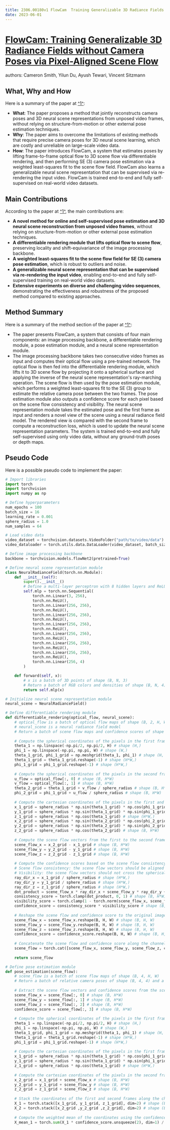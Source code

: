 ```yaml
---
title: 2306.00180v1 FlowCam  Training Generalizable 3D Radiance Fields without Camera Poses via Pixel-Aligned Scene Flow
date: 2023-06-01
---
```


# [FlowCam: Training Generalizable 3D Radiance Fields without Camera Poses via Pixel-Aligned Scene Flow](http://arxiv.org/abs/2306.00180v1)

authors: Cameron Smith, Yilun Du, Ayush Tewari, Vincent Sitzmann


## What, Why and How

[1]: https://arxiv.org/abs/2306.00180 "[2306.00180] FlowCam: Training Generalizable 3D Radiance Fields without ..."
[2]: https://arxiv.org/abs/2306.00186 "[2306.00186] Factually Consistent Summarization via Reinforcement ..."
[3]: http://export.arxiv.org/abs/2306.00180 "[2306.00180] FlowCam: Training Generalizable 3D Radiance Fields without ..."

Here is a summary of the paper at [^1^][1]:

- **What**: The paper proposes a method that jointly reconstructs camera poses and 3D neural scene representations from unposed video frames, without relying on structure-from-motion or other external pose estimation techniques.
- **Why**: The paper aims to overcome the limitations of existing methods that require precise camera poses for 3D neural scene learning, which are costly and unreliable on large-scale video data.
- **How**: The paper introduces FlowCam, a system that estimates poses by lifting frame-to-frame optical flow to 3D scene flow via differentiable rendering, and then performing SE (3) camera pose estimation via a weighted least-squares fit to the scene flow field. FlowCam also learns a generalizable neural scene representation that can be supervised via re-rendering the input video. FlowCam is trained end-to-end and fully self-supervised on real-world video datasets.

## Main Contributions

[1]: https://arxiv.org/abs/2306.00180 "[2306.00180] FlowCam: Training Generalizable 3D Radiance Fields without ..."
[2]: https://arxiv.org/abs/2306.00186 "[2306.00186] Factually Consistent Summarization via Reinforcement ..."
[3]: http://export.arxiv.org/abs/2306.00180 "[2306.00180] FlowCam: Training Generalizable 3D Radiance Fields without ..."

According to the paper at [^1^][1], the main contributions are:

- **A novel method for online and self-supervised pose estimation and 3D neural scene reconstruction from unposed video frames**, without relying on structure-from-motion or other external pose estimation techniques.
- **A differentiable rendering module that lifts optical flow to scene flow**, preserving locality and shift-equivariance of the image processing backbone.
- **A weighted least-squares fit to the scene flow field for SE (3) camera pose estimation**, which is robust to outliers and noise.
- **A generalizable neural scene representation that can be supervised via re-rendering the input video**, enabling end-to-end and fully self-supervised training on real-world video datasets.
- **Extensive experiments on diverse and challenging video sequences**, demonstrating the effectiveness and robustness of the proposed method compared to existing approaches.

## Method Summary

[1]: https://arxiv.org/abs/2306.00180 "[2306.00180] FlowCam: Training Generalizable 3D Radiance Fields without ..."
[2]: https://arxiv.org/abs/2306.00186 "[2306.00186] Factually Consistent Summarization via Reinforcement ..."
[3]: http://export.arxiv.org/abs/2306.00180 "[2306.00180] FlowCam: Training Generalizable 3D Radiance Fields without ..."

Here is a summary of the method section of the paper at [^1^][1]:

- The paper presents FlowCam, a system that consists of four main components: an image processing backbone, a differentiable rendering module, a pose estimation module, and a neural scene representation module.
- The image processing backbone takes two consecutive video frames as input and computes their optical flow using a pre-trained network. The optical flow is then fed into the differentiable rendering module, which lifts it to 3D scene flow by projecting it onto a spherical surface and applying the inverse of the neural scene representation's ray-marching operation. The scene flow is then used by the pose estimation module, which performs a weighted least-squares fit to the SE (3) group to estimate the relative camera pose between the two frames. The pose estimation module also outputs a confidence score for each pixel based on the scene flow consistency and visibility. The neural scene representation module takes the estimated pose and the first frame as input and renders a novel view of the scene using a neural radiance field model. The rendered view is compared with the second frame to compute a reconstruction loss, which is used to update the neural scene representation parameters. The system is trained end-to-end and fully self-supervised using only video data, without any ground-truth poses or depth maps.

## Pseudo Code

Here is a possible pseudo code to implement the paper:

```python
# Import libraries
import torch
import torchvision
import numpy as np

# Define hyperparameters
num_epochs = 100
batch_size = 16
learning_rate = 0.001
sphere_radius = 1.0
num_samples = 64

# Load video data
video_dataset = torchvision.datasets.VideoFolder("path/to/video/data")
video_dataloader = torch.utils.data.DataLoader(video_dataset, batch_size=batch_size, shuffle=True)

# Define image processing backbone
backbone = torchvision.models.flowNet2(pretrained=True)

# Define neural scene representation module
class NeuralRadianceField(torch.nn.Module):
    def __init__(self):
        super().__init__()
        # Define a multi-layer perceptron with 8 hidden layers and ReLU activations
        self.mlp = torch.nn.Sequential(
            torch.nn.Linear(3, 256),
            torch.nn.ReLU(),
            torch.nn.Linear(256, 256),
            torch.nn.ReLU(),
            torch.nn.Linear(256, 256),
            torch.nn.ReLU(),
            torch.nn.Linear(256, 256),
            torch.nn.ReLU(),
            torch.nn.Linear(256, 256),
            torch.nn.ReLU(),
            torch.nn.Linear(256, 256),
            torch.nn.ReLU(),
            torch.nn.Linear(256, 256),
            torch.nn.ReLU(),
            torch.nn.Linear(256, 4)
        )

    def forward(self, x):
        # x is a batch of 3D points of shape (B, N, 3)
        # Return a batch of RGB colors and densities of shape (B, N, 4)
        return self.mlp(x)

# Initialize neural scene representation module
neural_scene = NeuralRadianceField()

# Define differentiable rendering module
def differentiable_rendering(optical_flow, neural_scene):
    # optical_flow is a batch of optical flow maps of shape (B, 2, H, W)
    # neural_scene is a neural radiance field model
    # Return a batch of scene flow maps and confidence scores of shape (B, 4, H, W)
    
    # Compute the spherical coordinates of the pixels in the first frame
    theta_1 = np.linspace(-np.pi/2, np.pi/2, H) # shape (H,)
    phi_1 = np.linspace(-np.pi, np.pi, W) # shape (W,)
    theta_1_grid, phi_1_grid = np.meshgrid(theta_1, phi_1) # shape (H, W)
    theta_1_grid = theta_1_grid.reshape(-1) # shape (H*W,)
    phi_1_grid = phi_1_grid.reshape(-1) # shape (H*W,)
    
    # Compute the spherical coordinates of the pixels in the second frame using the optical flow
    u_flow = optical_flow[:, 0] # shape (B, H*W)
    v_flow = optical_flow[:, 1] # shape (B, H*W)
    theta_2_grid = theta_1_grid + v_flow / sphere_radius # shape (B, H*W)
    phi_2_grid = phi_1_grid + u_flow / sphere_radius # shape (B, H*W)
    
    # Compute the cartesian coordinates of the pixels in the first and second frames on the spherical surface
    x_1_grid = sphere_radius * np.sin(theta_1_grid) * np.cos(phi_1_grid) # shape (H*W,)
    y_1_grid = sphere_radius * np.sin(theta_1_grid) * np.sin(phi_1_grid) # shape (H*W,)
    z_1_grid = sphere_radius * np.cos(theta_1_grid) # shape (H*W,)
    x_2_grid = sphere_radius * np.sin(theta_2_grid) * np.cos(phi_2_grid) # shape (B, H*W)
    y_2_grid = sphere_radius * np.sin(theta_2_grid) * np.sin(phi_2_grid) # shape (B, H*W)
    z_2_grid = sphere_radius * np.cos(theta_2_grid) # shape (B, H*W)
    
    # Compute the scene flow vectors from the first to the second frame
    scene_flow_x = x_2_grid - x_1_grid # shape (B, H*W)
    scene_flow_y = y_2_grid - y_1_grid # shape (B, H*W)
    scene_flow_z = z_2_grid - z_1_grid # shape (B, H*W)
    
    # Compute the confidence scores based on the scene flow consistency and visibility
    # Scene flow consistency: the scene flow vectors should be aligned with the ray directions from the first frame
    # Visibility: the scene flow vectors should not cross the spherical surface
    ray_dir_x = x_1_grid / sphere_radius # shape (H*W,)
    ray_dir_y = y_1_grid / sphere_radius # shape (H*W,)
    ray_dir_z = z_1_grid / sphere_radius # shape (H*W,)
    dot_product = scene_flow_x * ray_dir_x + scene_flow_y * ray_dir_y + scene_flow_z * ray_dir_z # shape (B, H*W)
    consistency_score = torch.clamp(dot_product, 0, 1) # shape (B, H*W)
    visibility_score = torch.clamp(1 - torch.norm(scene_flow_x, scene_flow_y, scene_flow_z, dim=1) / sphere_radius, 0, 1) # shape (B, H*W)
    confidence_score = consistency_score * visibility_score # shape (B, H*W)
    
    # Reshape the scene flow and confidence score to the original image size
    scene_flow_x = scene_flow_x.reshape(B, H, W) # shape (B, H, W)
    scene_flow_y = scene_flow_y.reshape(B, H, W) # shape (B, H, W)
    scene_flow_z = scene_flow_z.reshape(B, H, W) # shape (B, H, W)
    confidence_score = confidence_score.reshape(B, H, W) # shape (B, H, W)
    
    # Concatenate the scene flow and confidence score along the channel dimension
    scene_flow = torch.cat([scene_flow_x, scene_flow_y, scene_flow_z, confidence_score], dim=1) # shape (B, 4, H, W)
    
    return scene_flow

# Define pose estimation module
def pose_estimation(scene_flow):
    # scene_flow is a batch of scene flow maps of shape (B, 4, H, W)
    # Return a batch of relative camera poses of shape (B, 4, 4) and a batch of confidence scores of shape (B,)
    
    # Extract the scene flow vectors and confidence scores from the scene flow maps
    scene_flow_x = scene_flow[:, 0] # shape (B, H*W)
    scene_flow_y = scene_flow[:, 1] # shape (B, H*W)
    scene_flow_z = scene_flow[:, 2] # shape (B, H*W)
    confidence_score = scene_flow[:, 3] # shape (B, H*W)
    
    # Compute the spherical coordinates of the pixels in the first frame
    theta_1 = np.linspace(-np.pi/2, np.pi/2, H) # shape (H,)
    phi_1 = np.linspace(-np.pi, np.pi, W) # shape (W,)
    theta_1_grid, phi_1_grid = np.meshgrid(theta_1, phi_1) # shape (H, W)
    theta_1_grid = theta_1_grid.reshape(-1) # shape (H*W,)
    phi_1_grid = phi_1_grid.reshape(-1) # shape (H*W,)
    
    # Compute the cartesian coordinates of the pixels in the first frame on the spherical surface
    x_1_grid = sphere_radius * np.sin(theta_1_grid) * np.cos(phi_1_grid) # shape (H*W,)
    y_1_grid = sphere_radius * np.sin(theta_1_grid) * np.sin(phi_1_grid) # shape (H*W,)
    z_1_grid = sphere_radius * np.cos(theta_1_grid) # shape (H*W,)
    
    # Compute the cartesian coordinates of the pixels in the second frame using the scene flow vectors
    x_2_grid = x_1_grid + scene_flow_x # shape (B, H*W)
    y_2_grid = y_1_grid + scene_flow_y # shape (B, H*W)
    z_2_grid = z_1_grid + scene_flow_z # shape (B, H*W)
    
    # Stack the coordinates of the first and second frames along the channel dimension
    X_1 = torch.stack([x_1_grid, y_1_grid, z_1_grid], dim=2) # shape (B, H*W ,3)
    X_2 = torch.stack([x_2_grid ,y_2_grid ,z_2_grid], dim=2) # shape (B ,H*W ,3)
    
    # Compute the weighted mean of the coordinates using the confidence scores
    X_mean_1 = torch.sum(X_1 * confidence_score.unsqueeze(2), dim=1) /

```
